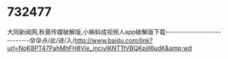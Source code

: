 # 732477
大同新闻网,秋葵传媒破解版,小蝌蚪成视频人app破解版下载----------------------------😰😰点/此/进/入/http://www.baidu.com/link?url=NoK8PT47PahMhFH8Vie_jnciyIKNTTtVBQKpill6udK&amp;wd
